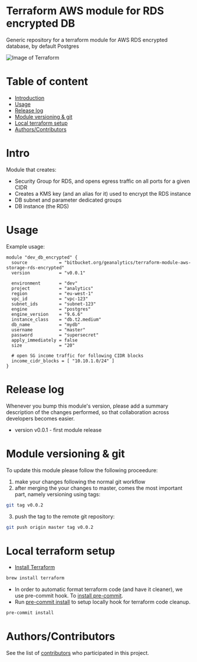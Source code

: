Terraform AWS module for RDS encrypted DB
==================================================

Generic repository for a terraform module for AWS RDS encrypted database, by default Postgres

![Image of Terraform](https://i.imgur.com/Jj2T26b.jpg)

# Table of content

- [Introduction](#intro)
- [Usage](#usage)
- [Release log](#release-log)
- [Module versioning & git](#module-versioning-&-git)
- [Local terraform setup](#local-terraform-setup)
- [Authors/Contributors](#authorscontributors)


# Intro

Module that creates:
- Security Group for RDS, and opens egress traffic on all ports for a given CIDR
- Creates a KMS key (and an alias for it) used to encrypt the RDS instance
- DB subnet and parameter dedicated groups
- DB instance (the RDS)


# Usage

Example usage:

```hcl
module "dev_db_encrypted" {
  source            = "bitbucket.org/geanalytics/terraform-module-aws-storage-rds-encrypted"
  version           = "v0.0.1"

  environment       = "dev"
  project           = "analytics"
  region            = "eu-west-1"
  vpc_id            = "vpc-123"
  subnet_ids        = "subnet-123"
  engine            = "postgres"
  engine_version    = "9.6.6"
  instance_class    = "db.t2.medium"
  db_name           = "mydb"
  username          = "master"
  password          = "supersecret"
  apply_immediately = false
  size              = "20"

  # open SG income traffic for following CIDR blocks
  income_cidr_blocks = [ "10.10.1.0/24" ]
}
```


# Release log

Whenever you bump this module's version, please add a summary description of the changes performed, so that collaboration across developers becomes easier.

* version v0.0.1 - first module release

# Module versioning & git

To update this module please follow the following proceedure:

1) make your changes following the normal git workflow
2) after merging the your changes to master, comes the most important part, namely versioning using tags:

```bash
git tag v0.0.2
```

3) push the tag to the remote git repository:
```bash
git push origin master tag v0.0.2
```

# Local terraform setup

* [Install Terraform](https://www.terraform.io/)

```bash
brew install terraform
```

* In order to automatic format terraform code (and have it cleaner), we use pre-commit hook. To [install pre-commit](https://pre-commit.com/#install).
* Run [pre-commit install](https://pre-commit.com/#usage) to setup locally hook for terraform code cleanup.

```bash
pre-commit install
```


# Authors/Contributors

See the list of [contributors](https://github.com/diogoaurelio/terraform-module-aws-compute-lambda/graphs/contributors) who participated in this project.